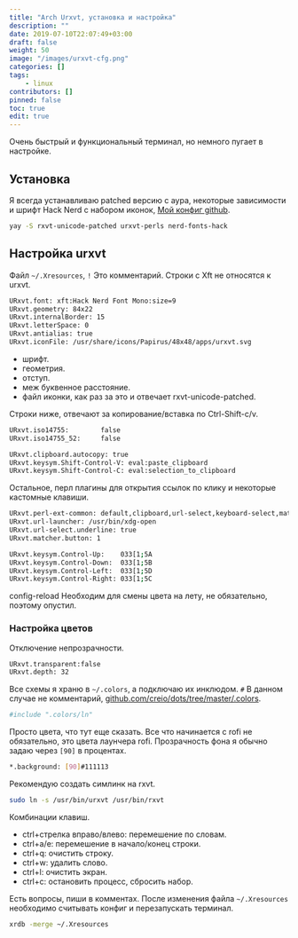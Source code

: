 ```yaml
---
title: "Arch Urxvt, установка и настройка"
description: ""
date: 2019-07-10T22:07:49+03:00
draft: false
weight: 50
image: "/images/urxvt-cfg.png"
categories: []
tags:
    - linux
contributors: []
pinned: false
toc: true
edit: true
---
```


Очень быстрый и функциональный терминал, но немного пугает в настройке.

## Установка

Я всегда устанавливаю patched версию с аура, некоторые зависимости и шрифт Hack Nerd с набором иконок, [Мой конфиг github](https://github.com/creio/dots/blob/master/.Xresources).

```bash
yay -S rxvt-unicode-patched urxvt-perls nerd-fonts-hack
```

## Настройка urxvt

Файл `~/.Xresources`, `!` Это комментарий. Строки с Xft не относятся к urxvt.

```bash
URxvt.font: xft:Hack Nerd Font Mono:size=9
URxvt.geometry: 84x22
URxvt.internalBorder: 15
URxvt.letterSpace: 0
URxvt.antialias: true
URxvt.iconFile: /usr/share/icons/Papirus/48x48/apps/urxvt.svg
```

- шрифт.
- геометрия.
- отступ.
- меж буквенное расстояние.
- файл иконки, как раз за это и отвечает rxvt-unicode-patched.

Строки ниже, отвечают за копирование/вставка по Ctrl-Shift-c/v.

```bash
URxvt.iso14755:        false
URxvt.iso14755_52:     false

URxvt.clipboard.autocopy: true
URxvt.keysym.Shift-Control-V: eval:paste_clipboard
URxvt.keysym.Shift-Control-C: eval:selection_to_clipboard
```

Остальное, перл плагины для открытия ссылок по клику и некоторые кастомные клавиши.

```bash
URxvt.perl-ext-common: default,clipboard,url-select,keyboard-select,matcher
URxvt.url-launcher: /usr/bin/xdg-open
URxvt.url-select.underline: true
URxvt.matcher.button: 1

URxvt.keysym.Control-Up:    033[1;5A
URxvt.keysym.Control-Down:  033[1;5B
URxvt.keysym.Control-Left:  033[1;5D
URxvt.keysym.Control-Right: 033[1;5C
```

config-reload Необходим для смены цвета на лету, не обязательно, поэтому опустил.

### Настройка цветов

Отключение непрозрачности.

```bash
URxvt.transparent:false
URxvt.depth: 32
```

Все схемы я храню в `~/.colors`, а подключаю их инклюдом. `#` В данном случае не комментарий, [github.com/creio/dots/tree/master/.colors](https://github.com/creio/dots/tree/master/.colors).

```bash
#include ".colors/ln"
```

Просто цвета, что тут еще сказать. Все что начинается с rofi не обязательно, это цвета лаунчера rofi. Прозрачность фона я обычно задаю через `[90]` в процентах.

```bash
*.background: [90]#111113
```

Рекомендую создать симлинк на rxvt.

```bash
sudo ln -s /usr/bin/urxvt /usr/bin/rxvt
```

Комбинации клавиш.

- ctrl+стрелка вправо/влево: перемешение по словам.
- ctrl+a/e: перемешение в начало/конец строки.
- ctrl+q: очистить строку.
- ctrl+w: удалить слово.
- ctrl+l: очистить экран.
- ctrl+c: остановить процесс, сбросить набор.

Есть вопросы, пиши в комментах. После изменения файла `~/.Xresources` необходимо считывать конфиг и перезапускать терминал.

```bash
xrdb -merge ~/.Xresources
```
